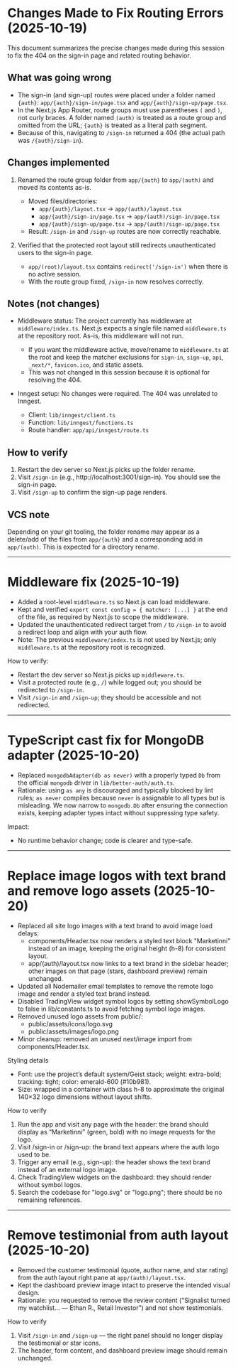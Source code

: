 # Changes Made to Fix Routing Errors (2025-10-19)

This document summarizes the precise changes made during this session to fix the 404 on the sign-in page and related routing behavior.

## What was going wrong
- The sign-in (and sign-up) routes were placed under a folder named `{auth}`: `app/{auth}/sign-in/page.tsx` and `app/{auth}/sign-up/page.tsx`.
- In the Next.js App Router, route groups must use parentheses `(` and `)`, not curly braces. A folder named `(auth)` is treated as a route group and omitted from the URL; `{auth}` is treated as a literal path segment.
- Because of this, navigating to `/sign-in` returned a 404 (the actual path was `/{auth}/sign-in`).

## Changes implemented
1. Renamed the route group folder from `app/{auth}` to `app/(auth)` and moved its contents as-is.
   - Moved files/directories:
     - `app/{auth}/layout.tsx` → `app/(auth)/layout.tsx`
     - `app/{auth}/sign-in/page.tsx` → `app/(auth)/sign-in/page.tsx`
     - `app/{auth}/sign-up/page.tsx` → `app/(auth)/sign-up/page.tsx`
   - Result: `/sign-in` and `/sign-up` routes are now correctly reachable.

2. Verified that the protected root layout still redirects unauthenticated users to the sign-in page.
   - `app/(root)/layout.tsx` contains `redirect('/sign-in')` when there is no active session.
   - With the route group fixed, `/sign-in` now resolves correctly.

## Notes (not changes)
- Middleware status: The project currently has middleware at `middleware/index.ts`. Next.js expects a single file named `middleware.ts` at the repository root. As-is, this middleware will not run.
  - If you want the middleware active, move/rename to `middleware.ts` at the root and keep the matcher exclusions for `sign-in`, `sign-up`, `api`, `_next/*`, `favicon.ico`, and static assets.
  - This was not changed in this session because it is optional for resolving the 404.

- Inngest setup: No changes were required. The 404 was unrelated to Inngest.
  - Client: `lib/inngest/client.ts`
  - Function: `lib/inngest/functions.ts`
  - Route handler: `app/api/inngest/route.ts`

## How to verify
1. Restart the dev server so Next.js picks up the folder rename.
2. Visit `/sign-in` (e.g., http://localhost:3001/sign-in). You should see the sign-in page.
3. Visit `/sign-up` to confirm the sign-up page renders.

## VCS note
Depending on your git tooling, the folder rename may appear as a delete/add of the files from `app/{auth}` and a corresponding add in `app/(auth)`. This is expected for a directory rename.

---

# Middleware fix (2025-10-19)

- Added a root-level `middleware.ts` so Next.js can load middleware.
- Kept and verified `export const config = { matcher: [...] }` at the end of the file, as required by Next.js to scope the middleware.
- Updated the unauthenticated redirect target from `/` to `/sign-in` to avoid a redirect loop and align with your auth flow.
- Note: The previous `middleware/index.ts` is not used by Next.js; only `middleware.ts` at the repository root is recognized.

How to verify:
- Restart the dev server so Next.js picks up `middleware.ts`.
- Visit a protected route (e.g., `/`) while logged out; you should be redirected to `/sign-in`.
- Visit `/sign-in` and `/sign-up`; they should be accessible and not redirected.



---

# TypeScript cast fix for MongoDB adapter (2025-10-20)

- Replaced `mongodbAdapter(db as never)` with a properly typed `Db` from the official `mongodb` driver in `lib/better-auth/auth.ts`.
- Rationale: using `as any` is discouraged and typically blocked by lint rules; `as never` compiles because `never` is assignable to all types but is misleading. We now narrow to `mongodb.Db` after ensuring the connection exists, keeping adapter types intact without suppressing type safety.

Impact:
- No runtime behavior change; code is clearer and type-safe.


---

# Replace image logos with text brand and remove logo assets (2025-10-20)

- Replaced all site logo images with a text brand to avoid image load delays:
  - components/Header.tsx now renders a styled text block "Marketinni" instead of an image, keeping the original height (h-8) for consistent layout.
  - app/(auth)/layout.tsx now links to a text brand in the sidebar header; other images on that page (stars, dashboard preview) remain unchanged.
- Updated all Nodemailer email templates to remove the remote logo image and render a styled text brand instead.
- Disabled TradingView widget symbol logos by setting showSymbolLogo to false in lib/constants.ts to avoid fetching symbol logo images.
- Removed unused logo assets from public/:
  - public/assets/icons/logo.svg
  - public/assets/images/logo.png
- Minor cleanup: removed an unused next/image import from components/Header.tsx.

Styling details
- Font: use the project’s default system/Geist stack; weight: extra-bold; tracking: tight; color: emerald-600 (#10b981).
- Size: wrapped in a container with class h-8 to approximate the original 140×32 logo dimensions without layout shifts.

How to verify
1. Run the app and visit any page with the header: the brand should display as “Marketinni” (green, bold) with no image requests for the logo.
2. Visit /sign-in or /sign-up: the brand text appears where the auth logo used to be.
3. Trigger any email (e.g., sign-up): the header shows the text brand instead of an external logo image.
4. Check TradingView widgets on the dashboard: they should render without symbol logos.
5. Search the codebase for "logo.svg" or "logo.png"; there should be no remaining references.


---

# Remove testimonial from auth layout (2025-10-20)

- Removed the customer testimonial (quote, author name, and star rating) from the auth layout right pane at `app/(auth)/layout.tsx`.
- Kept the dashboard preview image intact to preserve the intended visual design.
- Rationale: you requested to remove the review content (“Signalist turned my watchlist… — Ethan R., Retail Investor”) and not show testimonials.

How to verify
1. Visit `/sign-in` and `/sign-up` — the right panel should no longer display the testimonial or star icons.
2. The header, form content, and dashboard preview image should remain unchanged.
